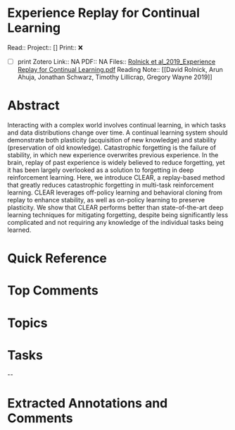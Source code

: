 

# Experience Replay for Continual Learning
Read:: 
Project:: []
Print::  ❌
- [ ] print 
Zotero Link:: NA
PDF:: NA
Files:: [Rolnick et al_2019_Experience Replay for Continual Learning.pdf](file:///home/michaelt/Insync/m@tarlton.info/Google%20Drive/06.%20Zotero/storage/3IT9DXZK/Rolnick%20et%20al_2019_Experience%20Replay%20for%20Continual%20Learning.pdf)
Reading Note:: [[David Rolnick, Arun Ahuja, Jonathan Schwarz, Timothy Lillicrap, Gregory Wayne 2019]]

# Abstract
Interacting with a complex world involves continual learning, in which tasks and data distributions change over time. A continual learning system should demonstrate both plasticity (acquisition of new knowledge) and stability (preservation of old knowledge). Catastrophic forgetting is the failure of stability, in which new experience overwrites previous experience. In the brain, replay of past experience is widely believed to reduce forgetting, yet it has been largely overlooked as a solution to forgetting in deep reinforcement learning. Here, we introduce CLEAR, a replay-based method that greatly reduces catastrophic forgetting in multi-task reinforcement learning. CLEAR leverages off-policy learning and behavioral cloning from replay to enhance stability, as well as on-policy learning to preserve plasticity. We show that CLEAR performs better than state-of-the-art deep learning techniques for mitigating forgetting, despite being significantly less complicated and not requiring any knowledge of the individual tasks being learned.

# Quick Reference


# Top Comments


# Topics


# Tasks


--
# Extracted Annotations and Comments
